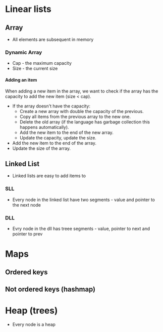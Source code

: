 # Linear lists

## Array
- All elements are subsequent in memory

### Dynamic Array
- Cap - the maximum capacity
- Size - the current size

#### Adding an item
When adding a new item in the array, we want to check if the array has the capacity
to add the new item (size < cap).

- If the array doesn't have the capacity:
    - Create a new array with double the capacity of the previous.
    - Copy all items from the previous array to the new one.
    - Delete the old array (if the language has garbage collection this happens automatically).
    - Add the new item to the end of the new array.
    - Update the capacity, update the size.
- Add the new item to the end of the array.
- Update the size of the array.


## Linked List

- Linked lists are easy to add items to

### SLL
- Every node in the linked list have two segments - value and pointer to the next node

### DLL
- Evry node in the dll has treee segments - value, pointer to next and pointer to prev

# Maps

## Ordered keys

## Not ordered keys (hashmap)

# Heap (trees)

- Every node is a heap

